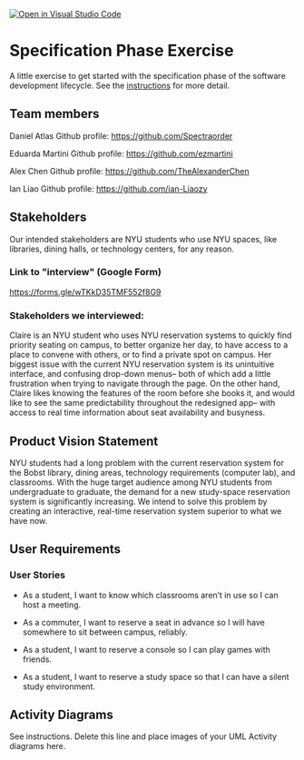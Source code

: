 [![Open in Visual Studio Code](https://classroom.github.com/assets/open-in-vscode-c66648af7eb3fe8bc4f294546bfd86ef473780cde1dea487d3c4ff354943c9ae.svg)](https://classroom.github.com/online_ide?assignment_repo_id=8553695&assignment_repo_type=AssignmentRepo)
# Specification Phase Exercise

A little exercise to get started with the specification phase of the software development lifecycle. See the [instructions](instructions.md) for more detail.

## Team members

Daniel Atlas Github profile: https://github.com/Spectraorder

Eduarda Martini Github profile: https://github.com/ezmartini

Alex Chen Github profile: https://github.com/TheAlexanderChen

Ian Liao Github profile: https://github.com/ian-Liaozy


## Stakeholders

Our intended stakeholders are NYU students who use NYU spaces, like libraries, dining halls, or technology centers, for any reason.  

### Link to "interview" (Google Form)

https://forms.gle/wTKkD35TMF552f8G9

### Stakeholders we interviewed: 
Claire is an NYU student who uses NYU reservation systems to quickly find priority seating on campus, to better organize her day, to have access to a place to convene with others, or to find a private spot on campus. Her biggest issue with the current NYU reservation system is its unintuitive interface, and confusing drop-down menus– both of which add a little frustration when trying to navigate through the page. On the other hand, Claire likes knowing the features of the room before she books it, and would like to see the same predictability throughout the redesigned app– with access to real time information about seat availability and busyness. 

## Product Vision Statement

NYU students had a long problem with the current reservation system for the Bobst library, dining areas, technology requirements (computer lab), and classrooms. With the huge target audience among NYU students from undergraduate to graduate, the demand for a new study-space reservation system is significantly increasing. We intend to solve this problem by creating an interactive, real-time reservation system superior to what we have now.

## User Requirements

### User Stories

- As a student, I want to know which classrooms aren’t in use so I can host a meeting. 

- As a commuter, I want to reserve a seat in advance so I will have somewhere to sit between campus, reliably. 

- As a student, I want to reserve a console so I can play games with friends. 

- As a student, I want to reserve a study space so that I can have a silent study environment.


## Activity Diagrams

See instructions. Delete this line and place images of your UML Activity diagrams here.
